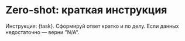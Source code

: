# Zero-shot: краткая инструкция
Инструкция: {task}. Сформируй ответ кратко и по делу. Если данных недостаточно — верни "N/A".
